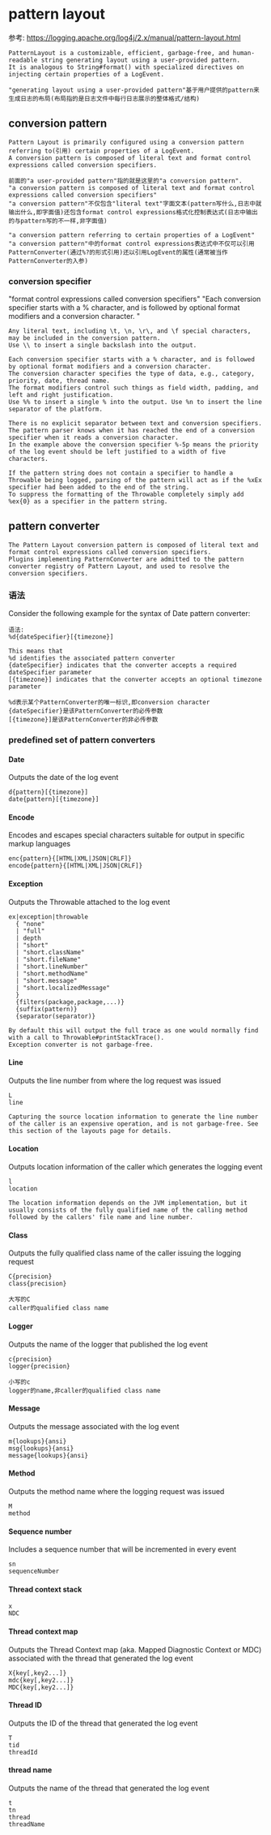 # pattern layout
参考: https://logging.apache.org/log4j/2.x/manual/pattern-layout.html

```text
PatternLayout is a customizable, efficient, garbage-free, and human-readable string generating layout using a user-provided pattern. 
It is analogous to String#format() with specialized directives on injecting certain properties of a LogEvent.

"generating layout using a user-provided pattern"基于用户提供的pattern来生成日志的布局(布局指的是日志文件中每行日志展示的整体格式/结构)
```


## conversion pattern 
```text
Pattern Layout is primarily configured using a conversion pattern referring to(引用) certain properties of a LogEvent. 
A conversion pattern is composed of literal text and format control expressions called conversion specifiers.

前面的"a user-provided pattern"指的就是这里的"a conversion pattern".
"a conversion pattern is composed of literal text and format control expressions called conversion specifiers"
"a conversion pattern"不仅包含"literal text"字面文本(pattern写什么,日志中就输出什么,即字面值)还包含format control expressions格式化控制表达式(日志中输出的与pattern写的不一样,非字面值)

"a conversion pattern referring to certain properties of a LogEvent" 
"a conversion pattern"中的format control expressions表达式中不仅可以引用PatternConverter(通过%?的形式引用)还以引用LogEvent的属性(通常被当作PatternConverter的入参)
```

### conversion specifier
"format control expressions called conversion specifiers"
"Each conversion specifier starts with a % character, and is followed by optional format modifiers and a conversion character. "

```text
Any literal text, including \t, \n, \r\, and \f special characters, may be included in the conversion pattern. 
Use \\ to insert a single backslash into the output.

Each conversion specifier starts with a % character, and is followed by optional format modifiers and a conversion character. 
The conversion character specifies the type of data, e.g., category, priority, date, thread name. 
The format modifiers control such things as field width, padding, and left and right justification. 
Use %% to insert a single % into the output. Use %n to insert the line separator of the platform.

There is no explicit separator between text and conversion specifiers. 
The pattern parser knows when it has reached the end of a conversion specifier when it reads a conversion character. 
In the example above the conversion specifier %-5p means the priority of the log event should be left justified to a width of five characters.

If the pattern string does not contain a specifier to handle a Throwable being logged, parsing of the pattern will act as if the %xEx specifier had been added to the end of the string. 
To suppress the formatting of the Throwable completely simply add %ex{0} as a specifier in the pattern string.
```




## pattern converter
```text
The Pattern Layout conversion pattern is composed of literal text and format control expressions called conversion specifiers. 
Plugins implementing PatternConverter are admitted to the pattern converter registry of Pattern Layout, and used to resolve the conversion specifiers.
```


### 语法
Consider the following example for the syntax of Date pattern converter:
```text
语法:
%d{dateSpecifier}[{timezone}]

This means that
%d identifies the associated pattern converter
{dateSpecifier} indicates that the converter accepts a required dateSpecifier parameter
[{timezone}] indicates that the converter accepts an optional timezone parameter

%d表示某个PatternConverter的唯一标识,即conversion character
{dateSpecifier}是该PatternConverter的必传参数
[{timezone}]是该PatternConverter的非必传参数
```


### predefined set of pattern converters

#### Date
Outputs the date of the log event
```text
d{pattern}[{timezone}]
date{pattern}[{timezone}]
```

#### Encode
Encodes and escapes special characters suitable for output in specific markup languages
```text
enc{pattern}{[HTML|XML|JSON|CRLF]}
encode{pattern}{[HTML|XML|JSON|CRLF]}
```


#### Exception
Outputs the Throwable attached to the log event
```text
ex|exception|throwable
  { "none"
  | "full"
  | depth
  | "short"
  | "short.className"
  | "short.fileName"
  | "short.lineNumber"
  | "short.methodName"
  | "short.message"
  | "short.localizedMessage"
  }
  {filters(package,package,...)}
  {suffix(pattern)}
  {separator(separator)}

By default this will output the full trace as one would normally find with a call to Throwable#printStackTrace().
Exception converter is not garbage-free.
```

#### Line
Outputs the line number from where the log request was issued
```text
L
line
```

```text
Capturing the source location information to generate the line number of the caller is an expensive operation, and is not garbage-free. See this section of the layouts page for details.
```

#### Location
Outputs location information of the caller which generates the logging event
```text
l
location
```

```text
The location information depends on the JVM implementation, but it usually consists of the fully qualified name of the calling method followed by the callers' file name and line number.
```

#### Class
Outputs the fully qualified class name of the caller issuing the logging request
```text
C{precision}
class{precision}

大写的C
caller的qualified class name
```

#### Logger
Outputs the name of the logger that published the log event
```text
c{precision}
logger{precision}

小写的c
logger的name,非caller的qualified class name
```

#### Message
Outputs the message associated with the log event
```text
m{lookups}{ansi}
msg{lookups}{ansi}
message{lookups}{ansi}
```


#### Method
Outputs the method name where the logging request was issued
```text
M
method
```



#### Sequence number
Includes a sequence number that will be incremented in every event
```text
sn
sequenceNumber
```


#### Thread context stack
```text
x
NDC

```

#### Thread context map
Outputs the Thread Context map (aka. Mapped Diagnostic Context or MDC) associated with the thread that generated the log event
```text
X{key[,key2...]}
mdc{key[,key2...]}
MDC{key[,key2...]}
```


#### Thread ID
Outputs the ID of the thread that generated the log event
```text
T
tid
threadId
```



#### thread name
Outputs the name of the thread that generated the log event
```text
t
tn
thread
threadName
```








